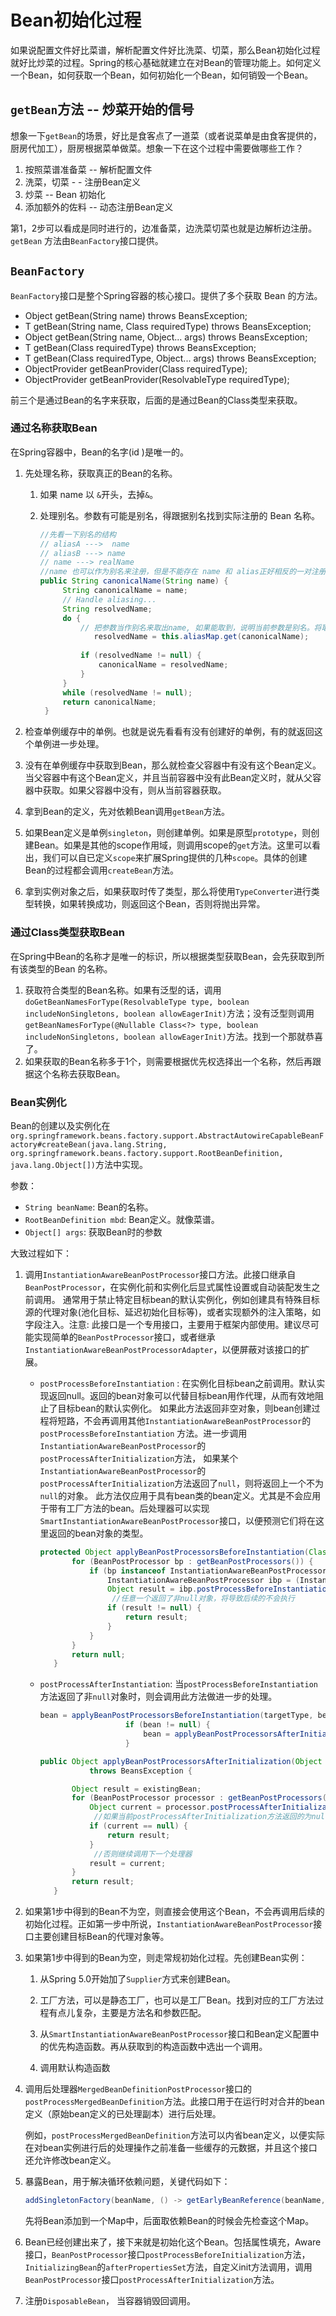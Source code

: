 # Bean初始化过程

如果说配置文件好比菜谱，解析配置文件好比洗菜、切菜，那么Bean初始化过程就好比炒菜的过程。Spring的核心基础就建立在对Bean的管理功能上。如何定义一个Bean，如何获取一个Bean，如何初始化一个Bean，如何销毁一个Bean。

## `getBean`方法 -- 炒菜开始的信号

想象一下`getBean`的场景，好比是食客点了一道菜（或者说菜单是由食客提供的，厨房代加工），厨房根据菜单做菜。想象一下在这个过程中需要做哪些工作？

1. 按照菜谱准备菜 -- 解析配置文件
1. 洗菜，切菜 - - 注册Bean定义
2. 炒菜 -- Bean 初始化
3. 添加额外的佐料 -- 动态注册Bean定义

第1，2步可以看成是同时进行的，边准备菜，边洗菜切菜也就是边解析边注册。`getBean` 方法由`BeanFactory`接口提供。

## `BeanFactory`

`BeanFactory`接口是整个Spring容器的核心接口。提供了多个获取 Bean 的方法。

- Object getBean(String name) throws BeansException;
- <T> T getBean(String name, Class<T> requiredType) throws BeansException;
- Object getBean(String name, Object... args) throws BeansException;
- <T> T getBean(Class<T> requiredType) throws BeansException;
- <T> T getBean(Class<T> requiredType, Object... args) throws BeansException;
- <T> ObjectProvider<T> getBeanProvider(Class<T> requiredType);
- <T> ObjectProvider<T> getBeanProvider(ResolvableType requiredType);

前三个是通过Bean的名字来获取，后面的是通过Bean的Class类型来获取。

### 通过名称获取Bean

在Spring容器中，Bean的名字(id )是唯一的。

1. 先处理名称，获取真正的Bean的名称。

    1. 如果 name 以 `&`开头，去掉`&`。

    2. 处理别名。参数有可能是别名，得跟据别名找到实际注册的 Bean 名称。

       ``` java
       //先看一下别名的结构
       // aliasA --->  name
       // aliasB ---> name
       // name ---> realName
       //name 也可以作为别名来注册，但是不能存在 name 和 alias正好相反的一对注册情况。也就是 alias --> anme, name ---> alias这样成对的出现。
       public String canonicalName(String name) {
       		String canonicalName = name;
       		// Handle aliasing...
       		String resolvedName;
       		do {
       			// 把参数当作别名来取出name, 如果能取到，说明当前参数是别名。将取到的值当作别名，继续取，如果不能取到值，那么这个就是真正的bean的名字了;如果还能取到，那么这个也是别名，重复这个过程，直到不能取到值为止。
                   resolvedName = this.aliasMap.get(canonicalName);
                   
       			if (resolvedName != null) {
       				canonicalName = resolvedName;
       			}
       		}
       		while (resolvedName != null);
       		return canonicalName;
       	}
       ```

2. 检查单例缓存中的单例。也就是说先看看有没有创建好的单例，有的就返回这个单例进一步处理。

3. 没有在单例缓存中获取到Bean，那么就检查父容器中有没有这个Bean定义。当父容器中有这个Bean定义，并且当前容器中没有此Bean定义时，就从父容器中获取。如果父容器中没有，则从当前容器获取。

4. 拿到Bean的定义，先对依赖Bean调用`getBean`方法。

5. 如果Bean定义是单例`singleton`，则创建单例。如果是原型`prototype`，则创建Bean。如果是其他的scope作用域，则调用scope的`get`方法。这里可以看出，我们可以自已定义`scope`来扩展Spring提供的几种`scope`。具体的创建Bean的过程都会调用`createBean`方法。

6. 拿到实例对象之后，如果获取时传了类型，那么将使用`TypeConverter`进行类型转换，如果转换成功，则返回这个Bean，否则将抛出异常。

### 通过Class类型获取Bean

在Spring中Bean的名称才是唯一的标识，所以根据类型获取Bean，会先获取到所有该类型的Bean 的名称。

1. 获取符合类型的Bean名称。如果有泛型的话，调用`doGetBeanNamesForType(ResolvableType type, boolean includeNonSingletons, boolean allowEagerInit)`方法；没有泛型则调用`getBeanNamesForType(@Nullable Class<?> type, boolean includeNonSingletons, boolean allowEagerInit)`方法。找到一个那就恭喜了。
2. 如果获取的Bean名称多于1个，则需要根据优先权选择出一个名称，然后再跟据这个名称去获取Bean。

### Bean实例化

Bean的创建以及实例化在`org.springframework.beans.factory.support.AbstractAutowireCapableBeanFactory#createBean(java.lang.String, org.springframework.beans.factory.support.RootBeanDefinition, java.lang.Object[])`方法中实现。

参数： 

- `String beanName`: Bean的名称。
- `RootBeanDefinition mbd`: Bean定义。就像菜谱。
- `Object[] args`: 获取Bean时的参数

大致过程如下：

1. 调用`InstantiationAwareBeanPostProcessor`接口方法。此接口继承自`BeanPostProcessor`，在实例化前和实例化后显式属性设置或自动装配发生之前调用。
   通常用于禁止特定目标bean的默认实例化，例如创建具有特殊目标源的代理对象(池化目标、延迟初始化目标等)，或者实现额外的注入策略，如字段注入。注意: 此接口是一个专用接口，主要用于框架内部使用。建议尽可能实现简单的`BeanPostProcessor`接口，或者继承`InstantiationAwareBeanPostProcessorAdapter`，以便屏蔽对该接口的扩展。
   
   - `postProcessBeforeInstantiation` : 在实例化目标bean之前调用。默认实现返回null。返回的bean对象可以代替目标bean用作代理，从而有效地阻止了目标bean的默认实例化。
     如果此方法返回非空对象，则bean创建过程将短路，不会再调用其他`InstantiationAwareBeanPostProcessor`的`postProcessBeforeInstantiation` 方法。进一步调用`InstantiationAwareBeanPostProcessor`的`postProcessAfterInitialization`方法， 如果某个`InstantiationAwareBeanPostProcessor`的`postProcessAfterInitialization`方法返回了`null`，则将返回上一个不为`null`的对象。
     此方法仅应用于具有bean类的bean定义。尤其是不会应用于带有工厂方法的bean。后处理器可以实现`SmartInstantiationAwareBeanPostProcessor`接口，以便预测它们将在这里返回的bean对象的类型。
     
     ```java
     protected Object applyBeanPostProcessorsBeforeInstantiation(Class<?> beanClass, String beanName) {
     		for (BeanPostProcessor bp : getBeanPostProcessors()) {
     			if (bp instanceof InstantiationAwareBeanPostProcessor) {
     				InstantiationAwareBeanPostProcessor ibp = (InstantiationAwareBeanPostProcessor) bp;
     				Object result = ibp.postProcessBeforeInstantiation(beanClass, beanName);
                     //任意一个返回了非null对象，将导致后续的不会执行
     				if (result != null) {
     					return result;
     				}
     			}
     		}
     		return null;
     	}
     ```
   
   - `postProcessAfterInstantiation`: 当`postProcessBeforeInstantiation` 方法返回了非`null`对象时，则会调用此方法做进一步的处理。
   
     ```java
     bean = applyBeanPostProcessorsBeforeInstantiation(targetType, beanName);
     					if (bean != null) {
     						bean = applyBeanPostProcessorsAfterInitialization(bean, beanName);
     					}
     ```
   
     ```java
     public Object applyBeanPostProcessorsAfterInitialization(Object existingBean, String beanName)
     			throws BeansException {
     
     		Object result = existingBean;
     		for (BeanPostProcessor processor : getBeanPostProcessors()) {
     			Object current = processor.postProcessAfterInitialization(result, beanName);
                 //如果当前postProcessAfterInitialization方法返回的为null,则直接返回上一个的结果
     			if (current == null) {
     				return result;
     			}
                 //否则继续调用下一个处理器
     			result = current;
     		}
     		return result;
     	}
     ```
   
     

2. 如果第1步中得到的Bean不为空，则直接会使用这个Bean，不会再调用后续的初始化过程。正如第一步中所说，`InstantiationAwareBeanPostProcessor`接口主要创建目标Bean的代理对象等。

3. 如果第1步中得到的Bean为空，则走常规初始化过程。先创建Bean实例：

   1. 从Spring 5.0开始加了`Supplier`方式来创建Bean。

   2. 工厂方法，可以是静态工厂，也可以是工厂Bean。找到对应的工厂方法过程有点儿复杂，主要是方法名和参数匹配。

   3. 从`SmartInstantiationAwareBeanPostProcessor`接口和Bean定义配置中的优先构造函数。再从获取到的构造函数中选出一个调用。

   4. 调用默认构造函数

      

4. 调用后处理器`MergedBeanDefinitionPostProcessor`接口的`postProcessMergedBeanDefinition`方法。此接口用于在运行时对合并的bean定义（原始bean定义的已处理副本）进行后处理。

   例如，`postProcessMergedBeanDefinition`方法可以内省bean定义，以便实际在对bean实例进行后的处理操作之前准备一些缓存的元数据，并且这个接口还允许修改bean定义。
   
   

5. 暴露Bean，用于解决循环依赖问题，关键代码如下：

   ```java
   addSingletonFactory(beanName, () -> getEarlyBeanReference(beanName, mbd, bean));
   ```

   先将Bean添加到一个Map中，后面取依赖Bean的时候会先检查这个Map。

6. Bean已经创建出来了，接下来就是初始化这个Bean。包括属性填充，Aware接口，`BeanPostProcessor`接口`postProcessBeforeInitialization`方法，`InitializingBean`的`afterPropertiesSet`方法，自定义init方法调用，调用`BeanPostProcessor`接口`postProcessAfterInitialization`方法。

7. 注册`DisposableBean`， 当容器销毁回调用。